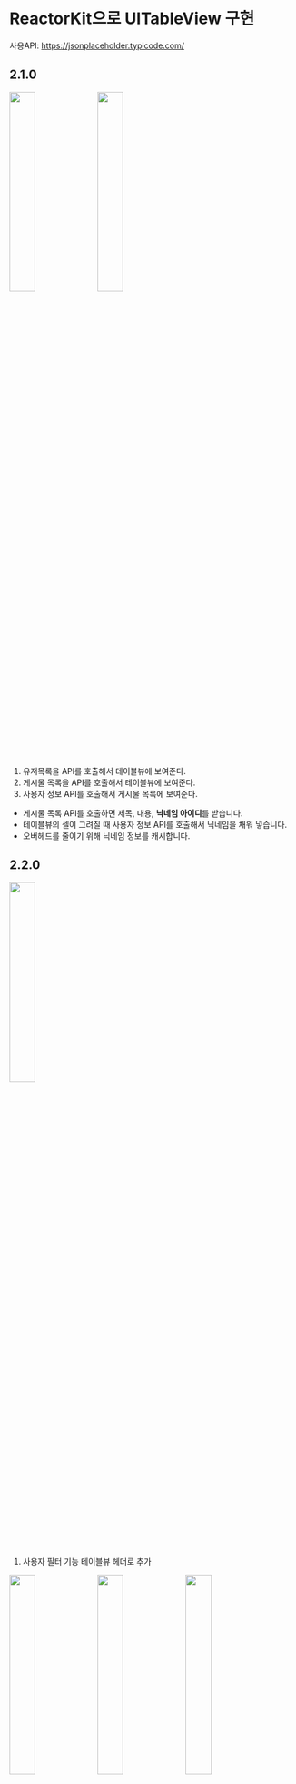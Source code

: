 # ReactorKit으로 UITableView 구현

사용API: https://jsonplaceholder.typicode.com/

## 2.1.0

<img src = "https://user-images.githubusercontent.com/50232474/130636687-ef4d720c-68d6-40c1-8d7c-77cfca4a2ee9.png" width = "30%" height = "30%"> <img src = "https://user-images.githubusercontent.com/50232474/130636701-42563cf2-08d9-4fb6-a73a-838a9f3b6900.png" width = "30%" height = "30%">

1. 유저목록을 API를 호출해서 테이블뷰에 보여준다.
2. 게시물 목록을 API를 호출해서 테이블뷰에 보여준다.
3. 사용자 정보 API를 호출해서 게시물 목록에 보여준다.

- 게시물 목록 API를 호출하면 제목, 내용, **닉네임 아이디**를 받습니다.
- 테이블뷰의 셀이 그려질 때 사용자 정보 API를 호출해서 닉네임을 채워 넣습니다.
- 오버헤드를 줄이기 위해 닉네임 정보를 캐시합니다.

## 2.2.0

<img src = "https://user-images.githubusercontent.com/50232474/130998664-6733e64e-0a62-487a-b3e8-b247d32abae8.png" width = "30%" height = "30%">

1. 사용자 필터 기능 테이블뷰 헤더로 추가

<img src = "https://user-images.githubusercontent.com/50232474/130998698-4a0a66d5-aea9-4030-aa0f-5347923ffb78.png" width = "30%" height = "30%"> <img src = "https://user-images.githubusercontent.com/50232474/130998888-f92e99fe-fded-42c0-ae6e-d0fea475d305.png" width = "30%" height = "30%"> <img src = "https://user-images.githubusercontent.com/50232474/130998897-e0dd3207-a96f-436d-82b3-1822799bb53d.png" width = "30%" height = "30%">

2. 문자열 길이에 따라 유효성 체크
